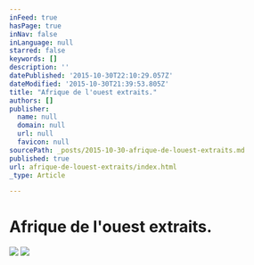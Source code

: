 ```yaml
---
inFeed: true
hasPage: true
inNav: false
inLanguage: null
starred: false
keywords: []
description: ''
datePublished: '2015-10-30T22:10:29.057Z'
dateModified: '2015-10-30T21:39:53.805Z'
title: "Afrique de l'ouest extraits."
authors: []
publisher:
  name: null
  domain: null
  url: null
  favicon: null
sourcePath: _posts/2015-10-30-afrique-de-louest-extraits.md
published: true
url: afrique-de-louest-extraits/index.html
_type: Article

---
```

# Afrique de l'ouest extraits.
![](https://the-grid-user-content.s3-us-west-2.amazonaws.com/d0d69230-aadc-47fe-b848-26bc9442b205.jpg)
![](https://the-grid-user-content.s3-us-west-2.amazonaws.com/efabe293-13d2-4a2c-a57d-bb7599567b22.jpg)